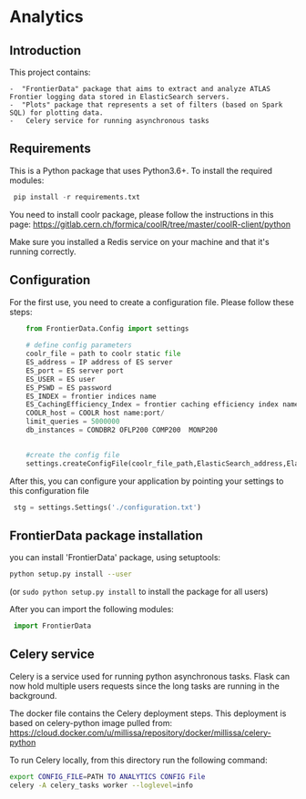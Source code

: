 # Analytics

## Introduction
This project contains:

    -  "FrontierData" package that aims to extract and analyze ATLAS Frontier logging data stored in ElasticSearch servers. 
    -  "Plots" package that represents a set of filters (based on Spark SQL) for plotting data. 
    -   Celery service for running asynchronous tasks 


## Requirements 
This is a Python package that uses Python3.6+.
To install the required modules:

``` python
 pip install -r requirements.txt
```
You need to install coolr package, please follow the instructions in this page:
https://gitlab.cern.ch/formica/coolR/tree/master/coolR-client/python

Make sure you installed a Redis service on your machine and that it's running correctly.

## Configuration
For the first use, you need to create a configuration file. Please follow these steps:
``` python
    from FrontierData.Config import settings
    
    # define config parameters 
    coolr_file = path to coolr static file 
    ES_address = IP address of ES server 
    ES_port = ES server port
    ES_USER = ES user
    ES_PSWD = ES password
    ES_INDEX = frontier indices name
    ES_CachingEfficiency_Index = frontier caching efficiency index name
    COOLR_host = COOLR host name:port/
    limit_queries = 5000000
    db_instances = CONDBR2 OFLP200 COMP200  MONP200

    
    #create the config file 
    settings.createConfigFile(coolr_file_path,ElasticSearch_address,ElasticSearch_port, ES_user, ES_psswd, ES_index, ES_Caching_Efficiency, COOLR_host, max_queries,db_instances, config_path)
```
After this, you can configure your application by pointing your settings to this configuration file 

``` python
 stg = settings.Settings('./configuration.txt')
```

## FrontierData package installation
you can install 'FrontierData' package, using setuptools:

```sh
python setup.py install --user
```
(or `sudo python setup.py install` to install the package for all users)

After you can import the following modules:

``` python
 import FrontierData
```

## Celery service 

Celery is a service used for running python asynchronous tasks. Flask can now hold multiple users requests since the long tasks are running in the background. 

The docker file contains the Celery deployment steps. This deployment is based on celery-python image pulled from: https://cloud.docker.com/u/millissa/repository/docker/millissa/celery-python

To run Celery locally, from this directory run the following command:


```sh
export CONFIG_FILE=PATH TO ANALYTICS CONFIG File 
celery -A celery_tasks worker --loglevel=info
```

